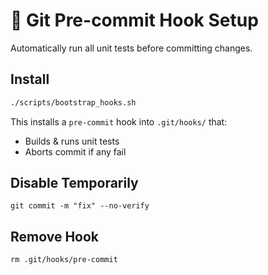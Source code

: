 # 🔁 Git Pre-commit Hook Setup

Automatically run all unit tests before committing changes.

## Install
```bash
./scripts/bootstrap_hooks.sh
```

This installs a `pre-commit` hook into `.git/hooks/` that:
- Builds & runs unit tests
- Aborts commit if any fail

## Disable Temporarily
`git commit -m "fix" --no-verify`

## Remove Hook
`rm .git/hooks/pre-commit`